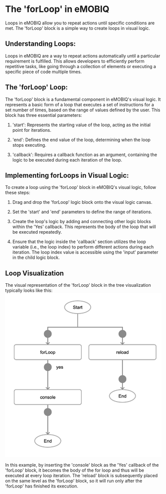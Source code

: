<!-- # Loops

In programming and app development, loops are essential constructs used to execute a set of instructions repeatedly until a certain condition is met. In eMOBIQ, loops are facilitated using the 'forLoop' logic block, which allows users to create iterative behavior through a visual representation. Let's dive into what loops are and how they are implemented in the visual logic using the 'forLoop' block:

## Understanding Loops:
A loop is a programming concept that enables the repeated execution of a sequence of instructions based on a specified condition. It allows developers to efficiently perform repetitive tasks, such as iterating over a collection of elements, executing code a certain number of times, or continuing until a particular condition is satisfied.

## The 'forLoop' Logic Block
The 'forLoop' logic block is a fundamental building block in the visual logic of eMOBIQ. It is designed to represent a basic form of a loop that iterates over a range of values for a given set of instructions. The block has three main parameters:

    1. 'start': This parameter represents the starting value of the loop. It is a number that defines the initial point from which the loop should begin its iterations.

    2. 'end': This parameter defines the end value of the loop. The loop will continue executing until it reaches or exceeds this value.

    3. 'callback': The 'forLoop' block requires a callback function as an argument. This callback function contains the logic that should be executed during each iteration of the loop.

* Note: The 'Yes' callback in forLoop lets users add logic block to the body of the forLoop. Other logic blocks placed on the same level as the forLoop will be executed after the forLoop.

## Implementing Loops in Visual Logic
To create a loop using the 'forLoop' block, users of your no-code app development platform can follow these steps:

    1. Drag and drop the 'forLoop' logic block from the available components into the canvas.

    2. Set the 'start' and 'end' parameters by connecting them to number inputs or by specifying numeric values directly.

    3. Create the loop's logic by adding and connecting other logic blocks within the 'callback' section. This represents the body of the loop that will be executed repeatedly.

    4. Ensure that the logic inside the 'callback' section makes use of the loop variable (e.g., the loop index) to perform different actions during each iteration.

## Loop Visualization
The visual representation of the 'forLoop' block in the tree visualization typically looks like this:
![forLoop visualization](loops-1.png)

In this example, by inserting the 'console' block as the 'Yes' callback of the 'forLoop' block, it becomes the body of the for loop and thus will be executed at every loop iteration. The 'reload' block is placed on the same level as the 'forLoop' block, so it will run only after the 'forLoop' has finished its execution. -->



# The 'forLoop' in eMOBIQ

Loops in eMOBIQ allow you to repeat actions until specific conditions are met. The 'forLoop' block is a simple way to create loops in visual logic.

## Understanding Loops:

Loops in eMOBIQ are a way to repeat actions automatically until a particular requirement is fulfilled. This allows developers to efficiently perform repetitive tasks, like going through a collection of elements or executing a specific piece of code multiple times.

## The 'forLoop' Loop:

The 'forLoop' block is a fundamental component in eMOBIQ's visual logic. It represents a basic form of a loop that executes a set of instructions for a set number of times, based on the range of values defined by the user. This block has three essential parameters:

1. 'start': Represents the starting value of the loop, acting as the initial point for iterations.

2. 'end': Defines the end value of the loop, determining when the loop stops executing.

3. 'callback': Requires a callback function as an argument, containing the logic to be executed during each iteration of the loop.

## Implementing forLoops in Visual Logic:

To create a loop using the 'forLoop' block in eMOBIQ's visual logic, follow these steps:

1. Drag and drop the 'forLoop' logic block onto the visual logic canvas.

2. Set the 'start' and 'end' parameters to define the range of iterations.

3. Create the loop's logic by adding and connecting other logic blocks within the 'Yes' callback. This represents the body of the loop that will be executed repeatedly.

4. Ensure that the logic inside the 'callback' section utilizes the loop variable (i.e., the loop index) to perform different actions during each iteration. The loop index value is accessible using the 'input' parameter in the child logic block.


## Loop Visualization
The visual representation of the 'forLoop' block in the tree visualization typically looks like this:
![forLoop visualization](loops-1.png)

In this example, by inserting the 'console' block as the 'Yes' callback of the 'forLoop' block, it becomes the body of the for loop and thus will be executed at every loop iteration. The 'reload' block is subsequently placed on the same level as the 'forLoop' block, so it will run only after the 'forLoop' has finished its execution.

<!-- --- -->

<!-- # The 'Map' Iterator in eMOBIQ

The 'map' logic block is designed for working with arrays. It allows you to iterate over elements in the array and apply the same operation to each element, streamlining data manipulation and processing.

## Understanding the 'Map' Iterator:

The 'Map' iterator in eMOBIQ is like a tour guide that takes you through each element in an array, applying the same operation to all elements. It simplifies data processing, making it easier to perform repetitive operations uniformly.

## Key Features of 'Map':

- It takes an array as input and processes each element using the specified 'callback' logic.

To use 'Map':

1. Drag and drop the 'Map' component onto the visual logic canvas.

2. Connect the array you want to process to the 'map' logic block input.

3. Add the logic blocks inside the 'callback' to apply the desired operation to each element. -->

<!-- --- -->

<!-- ## Map iterator Visualization
The visual representation of the 'forLoop' block in the tree visualization typically looks like this:
![forLoop visualization](loops-1.png)

In this example, by inserting the 'console' block as the 'Yes' callback of the 'forLoop' block, it becomes the body of the for loop and thus will be executed at every loop iteration. The 'reload' block is placed on the same level as the 'forLoop' block, so it will run only after the 'forLoop' has finished its execution. -->

<!-- --- -->

<!-- # Differences Between 'forLoop' and 'Map':

- 'forLoop' is a loop construct that iterates over a range of values, executing a callback for each iteration.

- 'Map' is an iterator specifically designed for arrays, applying the same callback logic to each element.

## Choose the Right Iterator:

Consider your data structure and the type of operation you want to perform when choosing between 'forLoop' and 'Map.' 'forLoop' is best suited for iterating over a specific range, while 'Map' is ideal for array processing with uniform operations.

By effectively utilizing these iterators in eMOBIQ's visual logic, you can streamline data processing, automate repetitive tasks, and build dynamic functionalities for your applications. -->

<!-- --- -->

<!-- # Example Uses for 'forLoop' and 'Map':

### When to use 'forLoop':

1. Countdown Timer: If you want to create a countdown timer that displays numbers from 10 to 1, you can use the 'forLoop' to iterate through the range of numbers.

2. Repeating Actions: When you need to perform a specific action a fixed number of times, like printing "Hello" five times, you can use the 'forLoop' to repeat the action.

3. Iterating Over Arrays: If you have an array of user names and you want to display them one by one in a list, you can use the 'forLoop' to iterate through the array.

### When to use 'Map':

1. Data Transformation: If you have an array of numbers and you want to double each number, you can use the 'Map' to apply the doubling operation to each element in the array.

2. Displaying Items: When you have an array of products, and you want to display their names on a webpage, you can use the 'Map' to show each product name.

3. Calculations on Arrays: If you have an array of prices, and you want to calculate the total cost, you can use the 'Map' to sum up all the elements in the array.

In general, use the 'forLoop' when you need to repeat actions for a fixed number of times or iterate over a range of values. Use 'Map' when you want to process each element of an array uniformly or apply the same operation to each element. Both 'forLoop' and 'Map' are valuable tools that can simplify data processing and repetitive tasks in your eMOBIQ applications. -->
